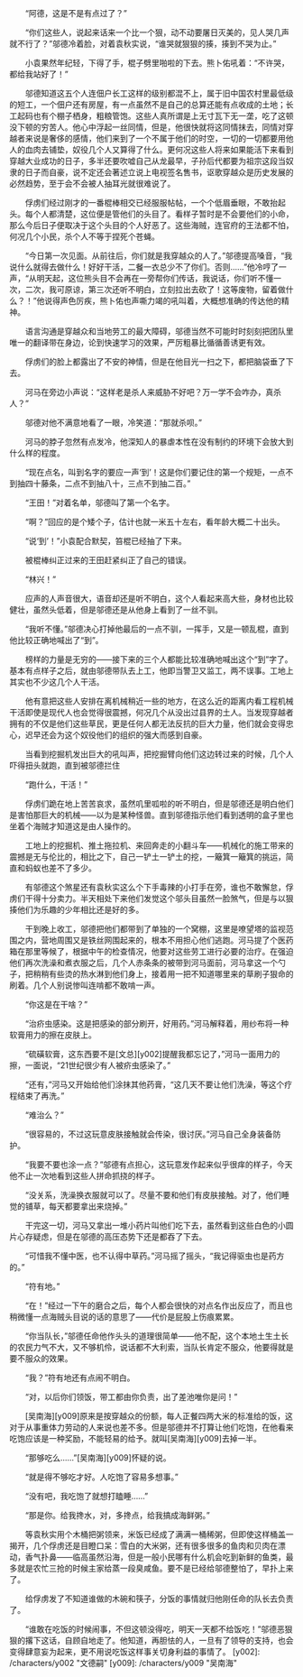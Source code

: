 　　“阿德，这是不是有点过了？”

　　“你们这些人，说起来话来一个比一个狠，动不动要屠日灭美的，见人哭几声就不行了？”邬德冷着脸，对着袁秋实说，“谁哭就狠狠的揍，揍到不哭为止。”

　　小袁果然年纪轻，下得了手，棍子劈里啪啦的下去。熊卜佑吼着：“不许哭，都给我站好了！”

　　邬德知道这五个人连佃户长工这样的级别都混不上，属于旧中国农村里最低级的短工，一个佃户还有房屋，有一点虽然不是自己的总算还能有点收成的土地；长工起码也有个棚子栖身，粗粮管饱。这些人真所谓是上无寸瓦下无一垄，吃了这顿没下顿的穷苦人。他心中浮起一丝同情，但是，他很快就将这同情抹去，同情对穿越者来说是奢侈的感情，他们来到了一个不属于他们的时空，一切的一切都要用他人的血肉去铺垫，奴役几个人又算得了什么。更何况这些人将来如果能活下来看到穿越大业成功的日子，多半还要吹嘘自己从龙最早，子孙后代都要为祖宗这段当奴隶的日子而自豪，说不定还会著述立说上电视签名售书，讴歌穿越众是历史发展的必然趋势，至于会不会被人抽耳光就很难说了。

　　俘虏们经过刚才的一番棍棒相交已经服服帖帖，一个个低眉垂眼，不敢抬起头。每个人都清楚，这位便是管他们的头目了。看样子暂时是不会要他们的小命，那么今后日子便取决于这个头目的个人好恶了。这些海贼，连官府的王法都不怕，何况几个小民，杀个人不等于捏死个苍蝇。

　　“今日第一次见面。从前往后，你们就是我穿越众的人了。”邬德提高嗓音，“我说什么就得去做什么！好好干活，二餐一衣总少不了你们。否则……”他冷哼了一声，“从明天起，这位熊头目不会再在一旁帮你们传话，我说话，你们听不懂一次，二次，我可原谅，第三次还听不明白，立刻拉出去砍了！这等废物，留着做什么？！”他说得声色厉疾，熊卜佑也声嘶力竭的吼叫着，大概想准确的传达他的精神。

　　语言沟通是穿越众和当地劳工的最大障碍，邬德当然不可能时时刻刻把团队里唯一的翻译带在身边，论到快速学习的效果，严厉粗暴比循循善诱更有效。

　　俘虏们的脸上都露出了不安的神情，但是在他目光一扫之下，都把脑袋垂了下去。

　　河马在旁边小声说：“这样老是杀人来威胁不好吧？万一学不会咋办，真杀人？”

　　邬德对他不满意地看了一眼，冷笑道：“那就杀呗。”

　　河马的脖子忽然有点发冷，他深知人的暴虐本性在没有制约的环境下会放大到什么样的程度。

　　“现在点名，叫到名字的要应一声‘到’！这是你们要记住的第一个规矩，一点不到抽四十藤条，二点不到抽八十，三点不到抽二百。”

　　“王田！”对着名单，邬德叫了第一个名字。

　　“啊？”回应的是个矮个子，估计也就一米五十左右，看年龄大概二十出头。

　　“说‘到’！”小袁配合默契，笞棍已经抽了下来。

　　被棍棒纠正过来的王田赶紧纠正了自己的错误。

　　“林兴！”

　　应声的人声音很大，语音却还是听不明白，这个人看起来高大些，身材也比较健壮，虽然头低着，但是邬德还是从他身上看到了一丝不驯。

　　“我听不懂。”邬德决心打掉他最后的一点不驯，一挥手，又是一顿乱棍，直到他比较正确地喊出了“到”。

　　榜样的力量是无穷的——接下来的三个人都能比较准确地喊出这个“到”字了。基本有点样子之后，就由邬德带队去上工，他即当警卫又监工，两不误事。工地上其实也不少这几个人干活。

　　他有意把这些人安排在离机械稍近一些的地方，在这么近的距离内看工程机械干活即使是现代人也会觉得很震撼，何况几个从没出过县界的土人。当发现穿越者拥有的不仅是他们这些草民，更是任何人都无法反抗的巨大力量，他们就会变得忠心，迟早还会为这个奴役他们的组织的强大而感到自豪。

　　当看到挖掘机发出巨大的吼叫声，把挖掘臂向他们这边转过来的时候，几个人吓得扭头就跑，直到被邬德拦住

　　“跑什么，干活！”

　　俘虏们跪在地上苦苦哀求，虽然叽里呱啦的听不明白，但是邬德还是明白他们是害怕那巨大的机械——以为是某种怪兽。直到邬德指示他们看到透明的盒子里也坐着个海贼才知道这是由人操作的。

　　工地上的挖掘机、推土拖拉机、来回奔走的小翻斗车——机械化的施工带来的震撼是无与伦比的，相比之下，自己一铲土一铲土的挖，一簸箕一簸箕的挑运，简直和蚂蚁也差不了多少。

　　有邬德这个煞星还有袁秋实这么个下手毒辣的小打手在旁，谁也不敢懈怠，俘虏们干得十分卖力。半天相处下来他们发觉这个邬头目虽然一脸煞气，但是与以狠揍他们为乐趣的少年相比还是好的多。

　　干到晚上收工，邬德把他们都带到了单独的一个窝棚，这里是嘹望塔的监视范围之内，营地周围又是铁丝网围起来的，根本不用担心他们逃跑。河马提了个医药箱在那里等候了，根据中午的检查情况，他要对这些劳工进行必要的治疗。在强迫他们再次洗澡和煮衣服之后，几个人赤条条的被带到河马面前，河马拿这一个勺子，把稍稍有些烫的热水淋到他们身上，接着用一把不知道哪里来的草刷子狠命的刷着。几个人别说惨叫连啃都不敢啃一声。

　　“你这是在干啥？”

　　“治疥虫感染。这是把感染的部分刷开，好用药。”河马解释着，用纱布将一种软膏用力的擦在皮肤上。

　　“硫磺软膏，这东西要不是[文总][y002]提醒我都忘记了，”河马一面用力的擦，一面说，“21世纪很少有人被疥虫感染了。”

　　“还有，”河马又开始给他们涂抹其他药膏，“这几天不要让他们洗澡，等这个疗程结束了再洗。”

　　“难治么？”

　　“很容易的，不过这玩意皮肤接触就会传染，很讨厌。”河马自己全身装备防护。

　　“我要不要也涂一点？”邬德有点担心，这玩意发作起来似乎很痒的样子，今天他不止一次地看到这些人拼命抓挠的样子。

　　“没关系，洗澡换衣服就可以了。尽量不要和他们有皮肤接触。对了，他们睡觉的铺草，每天都要拿出来烧掉。”

　　干完这一切，河马又拿出一堆小药片叫他们吃下去，虽然看到这些白色的小圆片心存疑虑，但是在邬德的高压态势下还是都吞了下去。

　　“可惜我不懂中医，也不认得中草药。”河马摇了摇头，“我记得驱虫也是药方的。”

　　“符有地。”

　　“在！”经过一下午的磨合之后，每个人都会很快的对点名作出反应了，而且也稍微懂一点海贼头目说的话的意思了——代价是屁股上伤痕累累。

　　“你当队长，”邬德任命他作头头的道理很简单——他不配，这个本地土生土长的农民力气不大，又不够机伶，说话都不大利索，当队长肯定不服众，他要得就是要不服众的效果。

　　“我？”符有地还有点闹不明白。

　　“对，以后你们领饭，带工都由你负责，出了差池唯你是问！”

　　[吴南海][y009]原来是按穿越众的份额，每人正餐四两大米的标准给的饭，这对于从事重体力劳动的人来说也差不多。但是邬德并不打算让他们吃饱，在他看来吃饱应该是一种奖励，不能轻易的给予。就叫[吴南海][y009]去掉一半。

　　“那够吃么……”[吴南海][y009]怀疑的说。

　　“就是得不够吃才好。人吃饱了容易多想事。”

　　“没有吧，我吃饱了就想打瞌睡……”

　　“那是你。给我搀水，对，多搀点，给我搞成海鲜粥。”

　　等袁秋实用个木桶把粥领来，米饭已经成了满满一桶稀粥，但即使这样桶盖一揭开，几个俘虏还是目瞪口呆：雪白的大米粥，还有很多很多的鱼肉和贝肉在漂动，香气扑鼻——临高虽然沿海，但是一般小民哪有什么机会吃到新鲜的鱼类，最多就是农忙三抢的时候主家给蒸一段臭咸鱼。要不是已经给邬德整怕了，早扑上来了。

　　给俘虏发了不知道谁做的木碗和筷子，分饭的事情就归他刚任命的队长去负责了。

　　“谁敢在吃饭的时候闹事，不但这顿没得吃，明天一天都不给饭吃！”邬德恶狠狠的撂下这话，自顾自地走了。他知道，再胆怯的人，一旦有了领导的支持，也会变得肆意妄为起来，更不用说吃饭这样事关切身利益的事情了。
[y002]: /characters/y002 "文德嗣"
[y009]: /characters/y009 "吴南海"
